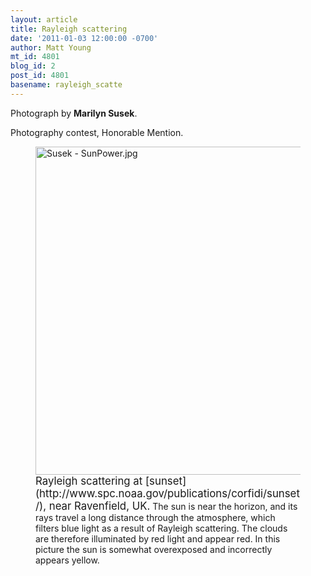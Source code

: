 ```yaml
---
layout: article
title: Rayleigh scattering
date: '2011-01-03 12:00:00 -0700'
author: Matt Young
mt_id: 4801
blog_id: 2
post_id: 4801
basename: rayleigh_scatte
---
```

Photograph by **Marilyn Susek**.

Photography contest, Honorable Mention.

<figure>
<img src="http://pandasthumb.org/archives/2010/11/22/Susek%20-%20SunPower.jpg" alt="Susek - SunPower.jpg" width="600" height="525" />
<figcaption markdown="span">
<big>Rayleigh scattering at [sunset](http://www.spc.noaa.gov/publications/corfidi/sunset/), near Ravenfield, UK.</big> The sun is near the horizon, and its rays travel a long distance through the atmosphere, which filters blue light as a result of Rayleigh scattering. The clouds are therefore illuminated by red light and appear red. In this picture the sun is somewhat overexposed and incorrectly appears yellow.

</figcaption>
</figure>
